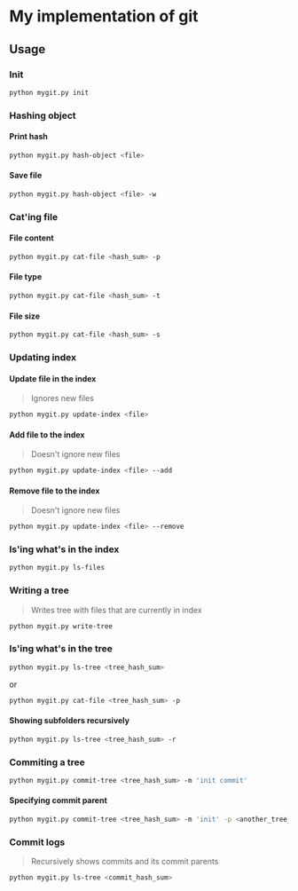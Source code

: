 # My implementation of git

## Usage

### Init

```bash
python mygit.py init
```

### Hashing object

#### Print hash
```bash
python mygit.py hash-object <file>
```

#### Save file
```bash
python mygit.py hash-object <file> -w
```

### Cat'ing file

#### File content
```bash
python mygit.py cat-file <hash_sum> -p
```
#### File type
```bash
python mygit.py cat-file <hash_sum> -t
```
#### File size
```bash
python mygit.py cat-file <hash_sum> -s
```

### Updating index

#### Update file in the index
> Ignores new files
```bash
python mygit.py update-index <file>
```

#### Add file to the index
> Doesn't ignore new files
```bash
python mygit.py update-index <file> --add
```

#### Remove file to the index
> Doesn't ignore new files
```bash
python mygit.py update-index <file> --remove
```

### ls'ing what's in the index

```bash
python mygit.py ls-files
```

### Writing a tree
> Writes tree with files that are currently in index
```bash
python mygit.py write-tree
```

### ls'ing what's in the tree

```bash
python mygit.py ls-tree <tree_hash_sum>
```
or
```bash
python mygit.py cat-file <tree_hash_sum> -p
```

#### Showing subfolders recursively

```bash
python mygit.py ls-tree <tree_hash_sum> -r
```

### Commiting a tree

```bash
python mygit.py commit-tree <tree_hash_sum> -m 'init commit'
```

#### Specifying commit parent
```bash
python mygit.py commit-tree <tree_hash_sum> -m 'init' -p <another_tree_hash_sum>
```

### Commit logs
> Recursively shows commits and its commit parents
```bash
python mygit.py ls-tree <commit_hash_sum>
```